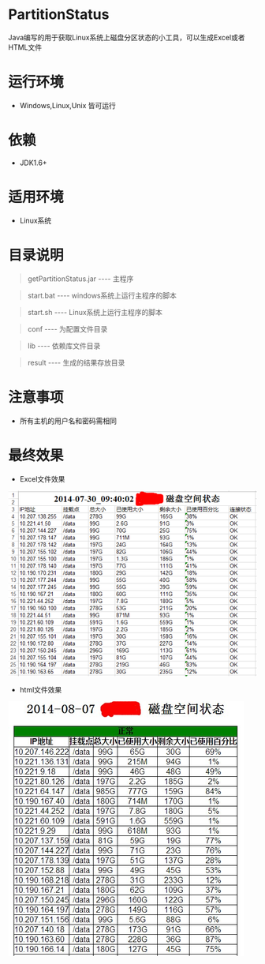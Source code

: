 PartitionStatus
===============

Java编写的用于获取Linux系统上磁盘分区状态的小工具，可以生成Excel或者HTML文件


运行环境
===============

* Windows,Linux,Unix 皆可运行


依赖
===============

* JDK1.6+


适用环境
===============

* Linux系统


目录说明
===============

> getPartitionStatus.jar  ---- 主程序

> start.bat   ---- windows系统上运行主程序的脚本

> start.sh   ---- Linux系统上运行主程序的脚本

> conf      ---- 为配置文件目录

> lib       ---- 依赖库文件目录

> result    ---- 生成的结果存放目录


注意事项
===============

* 所有主机的用户名和密码需相同


最终效果
===============

* Excel文件效果

![Excel](/demo/excel_demo.png)


* html文件效果

![html](/demo/html_demo.jpg)